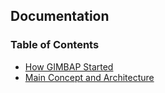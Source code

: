 ## Documentation

### Table of Contents

- [How GIMBAP Started](./how-it-started.md)
- [Main Concept and Architecture](./main-concept.md)
